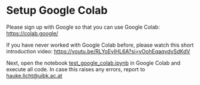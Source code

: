 # Setup Google Colab

Please sign up with Google so that you can use Google Colab: https://colab.google/

If you have never worked with Google Colab before, please watch this short introduction video: https://youtu.be/RLYoEyIHL6A?si=yOohEqaqvdvSdKdV

Next, open the notebook [test_google_colab.ipynb](./test_google_colab.ipynb) in Google Colab and execute all code. 
In case this raises any errors, report to hauke.licht@uibk.ac.at